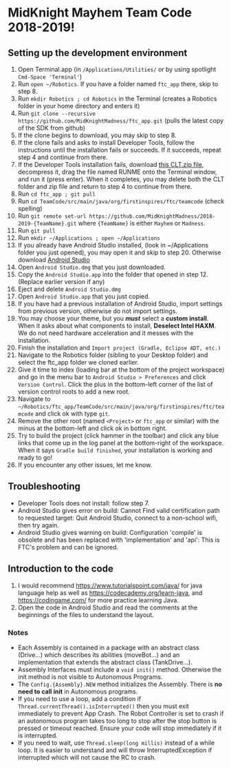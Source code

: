 # MidKnight Mayhem Team Code 2018-2019!

## Setting up the development environment
1. Open Terminal.app (in `/Applications/Utilities/` or by using spotlight `Cmd-Space 'Terminal'`)
2. Run `open ~/Robotics`. If you have a folder named `ftc_app` there, skip to step 8.
3. Run `mkdir Robotics ; cd Robotics` in the Terminal (creates a Robotics folder in your home directory and enters it)
4. Run `git clone --recursive https://github.com/MidKnightMadness/ftc_app.git` (pulls the latest copy of the SDK from github)
5. If the clone begins to download, you may skip to step 8.
6. If the clone fails and asks to install Developer Tools, follow the instructions until the installation fails or succeeds. If it succeeds, repeat step 4 and continue from there.
7. If the Developer Tools installation fails, download [this CLT.zip file](https://drive.google.com/file/d/1hbAylHCBn1czBi7pAyXGC19QpKIXGkVK/view?usp=sharing), decompress it, drag the file named RUNME onto the Terminal window, and run it (press enter). When it completes, you may delete both the CLT folder and zip file and return to step 4 to continue from there.
8. Run `cd ftc_app ; git pull`
8. Run `cd TeamCode/src/main/java/org/firstinspires/ftc/teamcode` (check spelling)
9. Run `git remote set-url https://github.com/MidKnightMadness/2018-2019-{TeamName}.git` where `{TeamName}` is either `Mayhem` or `Madness`.
10. Run `git pull`
11. Run `mkdir ~/Applications ; open ~/Applications`
11. If you already have Android Studio installed, (look in ~/Applications folder you just opened), you may open it and skip to step 20. Otherwise download [Android Studio](https://developer.android.com/studio/)
12. Open `Android Studio.dmg` that you just downloaded.
13. Copy the `Android Studio.app` into the folder  that opened in step 12. (Replace earlier version if any)
14. Eject and delete `Android Studio.dmg`
15. Open `Android Studio.app` that you just copied.
16. If you have had a previous installation of Android Studio, import settings from previous version, otherwise do not import settings.
17. You may choose your theme, but you ___must___ select a __custom install__. When it asks about what components to install, __Deselect Intel HAXM__. We do not need hardware acceleration and it messes with the installation.
18. Finish the installation and `Import project (Gradle, Eclipse ADT, etc.)`
19. Navigate to the Robotics folder (sibling to your Desktop folder) and select the ftc_app folder we cloned earlier.
20. Give it time to index (loading bar at the bottom of the project workspace) and go in the menu bar to `Android Studio > Preferences` and click `Version Control`. Click the plus in the bottom-left corner of the list of version control roots to add a new root.
21. Navigate to `~/Robotics/ftc_app/TeamCode/src/main/java/org/firstinspires/ftc/teamcode` and click ok with type `git`.
22. Remove the other root (named `<Project>` or `ftc_app` or similar) with the minus at the bottom-left and click ok in bottom right.
23. Try to build the project (click hammer in the toolbar) and click any blue links that come up in the log panel at the bottom-right of the workspace. When it says `Gradle build finished`, your installation is working and ready to go!
24. If you encounter any other issues, let me know.

## Troubleshooting
 - Developer Tools does not install: follow step 7.
 - Android Studio gives error on build: Cannot Find valid certification path to requested target: Quit Android Studio, connect to a non-school wifi, then try again.
 - Android Studio gives warning on build: Configuration 'compile' is obsolete and has been replaced with 'implementation' and 'api': This is FTC's problem and can be ignored.

## Introduction to the code
1. I would recommend https://www.tutorialspoint.com/java/ for java language help as well as https://codecademy.org/learn-java, and https://codingame.com/ for more practice learning Java.
2. Open the code in Android Studio and read the comments at the beginnings of the files to understand the layout.

### Notes
 - Each Assembly is contained in a package with an abstract class (Drive...) which describes its abilities (moveBot...) and an implementation that extends the abstract class (TankDrive...).
 - Assembly Interfaces must include a `void init()` method. Otherwise the init method is not visible to Autonomous Programs.
 - The `Config.{Assembly}.NEW` method initializes the Assembly. There is __no need to call init__ in Autonomous programs.
 - If you need to use a loop, add a condition if  `Thread.currentThread().isInterrupted()` then you must exit immediately to prevent App Crash. The Robot Controller is set to crash if an autonomous program takes too long to stop after the stop button is pressed or timeout reached. Ensure your code will stop immediately if it is interrupted.
 - If you need to wait, use `Thread.sleep(long millis)` instead of a while loop. It is easier to understand and will throw InterruptedException if interrupted which will not cause the RC to crash.
